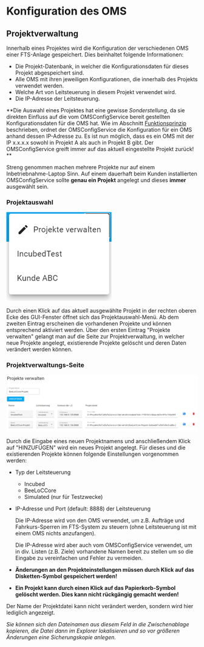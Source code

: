 # Konfiguration des OMS
## Projektverwaltung

Innerhalb eines Projektes wird die Konfiguration der verschiedenen OMS einer FTS-Anlage gespeichert. Dies beinhaltet folgende Informationen:

* Die Projekt-Datenbank, in welcher die Konfigurationsdaten für dieses Projekt abgespeichert sind.
* Alle OMS mit ihren jeweiligen Konfigurationen, die innerhalb des Projekts verwendet werden. 
* Welche Art von Leitsteuerung in diesem Projekt verwendet wird.
* Die IP-Adresse der Leitsteuerung.

**Die Auswahl eines Projektes hat eine gewisse *Sonderstellung*, da sie direkten Einfluss auf die vom OMSConfigService bereit gestellten Konfigurationsdaten für die OMS hat. Wie im Abschnitt [Funktionsprinzip](../working_principle/working_principle_main.md) beschrieben, ordnet der OMSConfigService die Konfiguration für ein OMS anhand dessen IP-Adresse zu. Es ist nun möglich, dass es ein OMS mit der IP x.x.x.x sowohl in Projekt A als auch in Projekt B gibt. Der OMSConfigService greift immer auf das aktuell eingestellte Projekt zurück! ** 

Streng genommen machen mehrere Projekte nur auf einem Inbetriebnahme-Laptop Sinn. Auf einem dauerhaft beim Kunden installierten OMSConfigService sollte **genau ein Projekt** angelegt und dieses **immer** ausgewählt sein.

### Projektauswahl

![Projektauswahl](./ProjectSel.png?raw=true "Projektauswahl-Menü")

Durch einen Klick auf das aktuell ausgewählte Projekt in der rechten oberen Ecke des GUI-Fenster öffnet sich das Projektauswahl-Menü. Ab dem zweiten Eintrag erscheinen die vorhandenen Projekte und können entsprechend aktiviert werden. Über den ersten Eintrag "Projekte verwalten" gelangt man auf die Seite zur Projektverwaltung, in welcher neue Projekte angelegt, existierende Projekte gelöscht und deren Daten verändert werden können.

### Projektverwaltungs-Seite

![Projektverwaltung](./projectmgmt.png?raw=true "Projektverwaltungs-Seite")

Durch die Eingabe eines neuen Projektnamens und anschließendem Klick auf "HINZUFÜGEN" wird ein neues Projekt angelegt. Für dieses und die existierenden Projekte können folgende Einstellungen vorgenommen werden:
* Typ der Leitsteuerung
  * Incubed
  * BeeLoCCore
  * Simulated (nur für Testzwecke)
* IP-Adresse und Port (default: 8888) der Leitsteuerung
  
  Die IP-Adresse wird von den OMS verwendet, um z.B. Aufträge und Fahrkurs-Sperren im FTS-System zu steuern (ohne Leitsteuerung ist mit einem OMS nichts anzufangen).

  Die IP-Adresse wird aber auch vom OMSConfigService verwendet, um in div. Listen (z.B. Ziele) vorhandene Namen bereit zu stellen um so die Eingabe zu vereinfachen und Fehler zu vermeiden.

* **Änderungen an den Projekteinstellungen müssen durch Klick auf das Disketten-Symbol gespeichert werden!**

* **Ein Projekt kann durch einen Klick auf das Papierkorb-Symbol gelöscht werden. Dies kann nicht rückgängig gemacht werden!**

Der Name der Projektdatei kann nicht verändert werden, sondern wird hier lediglich angezeigt.

 *Sie können sich den Dateinamen aus diesem Feld in die Zwischenablage kopieren, die Datei dann im Explorer lokalisieren und so vor größeren Änderungen eine Sicherungskopie anlegen.*  

